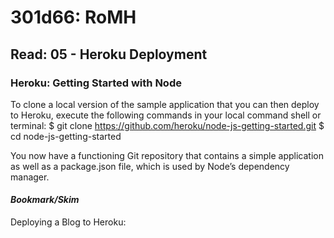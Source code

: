 # 301d66: RoMH
## Read: 05 - Heroku Deployment
### Heroku: Getting Started with Node

To clone a local version of the sample application that you can then deploy to Heroku, execute the following commands in your local command shell or terminal:
$ git clone https://github.com/heroku/node-js-getting-started.git
$ cd node-js-getting-started

You now have a functioning Git repository that contains a simple application as well as a package.json file, which is used by Node’s dependency manager.
#### *Bookmark/Skim*
Deploying a Blog to Heroku:
